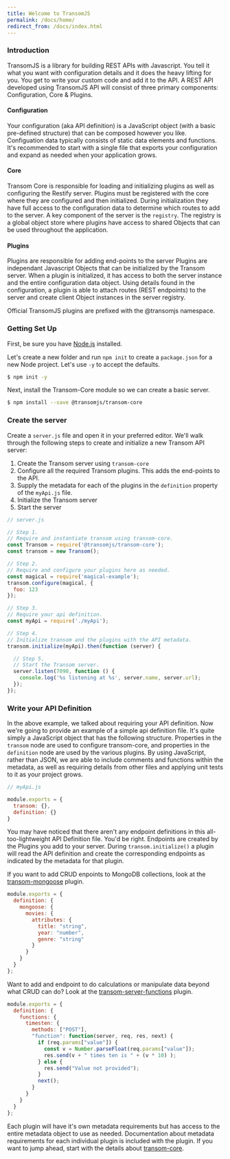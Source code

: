 ```yaml
---
title: Welcome to TransomJS
permalink: /docs/home/
redirect_from: /docs/index.html
---
```


### Introduction
TransomJS is a library for building REST APIs with Javascript. You tell it what you want with configuration details and it does the heavy lifting for you. You get to write your custom code and add it to the API.
A REST API developed using TransomJS API will consist of three primary components: Configuration, Core & Plugins.

#### Configuration
Your configuration (aka API definition) is a JavaScript object (with a basic pre-defined structure) that can be composed however you like. Configuation data typically consists of static data elements and functions. It's recommended to start with a single file that exports your configuration and expand as needed when your application grows.

#### Core
Transom Core is responsible for loading and initializing plugins as well as configuring the Restify server. Plugins must be registered with the core where they are configured and then initialized. During initialization they have full access to the configuration data to determine which routes to add to the server. A key component of the server is the `registry`. The registry is a global object store where plugins have access to shared Objects that can be used throughout the application.

#### Plugins
Plugins are responsible for adding end-points to the server
Plugins are independant Javascript Objects that can be initialized by the Transom server. When a plugin is initialized, it has access to both the server instance and the entire configuration data object. Using details found in the configuration, a plugin is able to attach routes (REST endpoints) to the server and create client Object instances in the server registry.


<div class="alert alert-info" role="alert">
  Official TransomJS plugins are prefixed with the @transomjs namespace.
</div>

### Getting Set Up
First, be sure you have [Node.js](http://nodejs.org/) installed.

Let's create a new folder and run `npm init` to create a `package.json` for a new Node project. Let's use `-y` to accept the defaults.
```bash
$ npm init -y
```
Next, install the Transom-Core module so we can create a basic server.

```bash
$ npm install --save @transomjs/transom-core
```

### Create the server
Create a `server.js` file and open it in your preferred editor.  We'll walk through the following steps to create and initialize a new Transom API server:
1. Create the Transom server using `transom-core`
2. Configure all the required Transom plugins. This adds the end-points to the API.
3. Supply the metadata for each of the plugins in the `definition` property of the `myApi.js` file.
4. Initialize the Transom server
5. Start the server

```javascript
// server.js

// Step 1.
// Require and instantiate transom using transom-core.
const Transom = require('@transomjs/transom-core');
const transom = new Transom();

// Step 2.
// Require and configure your plugins here as needed.
const magical = require('magical-example');
transom.configure(magical, {
  foo: 123
});

// Step 3.
// Require your api definition.
const myApi = require('./myApi');

// Step 4.
// Initialize transom and the plugins with the API metadata.
transom.initialize(myApi).then(function (server) {

  // Step 5.
  // Start the Transom server.
  server.listen(7090, function () {
    console.log('%s listening at %s', server.name, server.url);
  });
});
```

### Write your API Definition
In the above example, we talked about requiring your API definition. Now we're going to provide an example of a simple api definition file. It's quite simply a JavaScript object that has the following structure. Properties in the `transom` node are used to configure transom-core, and properties in the `definition` node are used by the various plugins. By using JavaScript, rather than JSON, we are able to include comments and functions within the metadata, as well as requiring details from other files and applying unit tests to it as your project grows.

```javascript
// myApi.js

module.exports = {
  transom: {},
  definition: {}
}

```
You may have noticed that there aren't any endpoint definitions in this all-too-lightweight API Definition file. You'd be right. Endpoints are created by the Plugins you add to your server. During `transom.initialize()` a plugin will read the API definition and create the corresponding endpoints as indicated by the metadata for that plugin.

If you want to add CRUD enpoints to MongoDB collections, look at the [transom-mongoose](/docs/transom-mongoose/) plugin.  
```javascript
module.exports = {
  definition: {
    mongoose: {
      movies: {
        attributes: {
          title: "string",
          year: "number",
          genre: "string"
        }
      }			
    }
  }
};
```

Want to add and endpoint to do calculations or manipulate data beyond what CRUD can do? Look at the [transom-server-functions](/docs/transom-server-functions/) plugin.
```javascript
module.exports = {
  definition: {
    functions: {
      timesten: {
        methods: ["POST"],
        "function": function(server, req, res, next) {
          if (req.params["value"]) {
            const v = Number.parseFloat(req.params["value"]);
            res.send(v + " times ten is " + (v * 10) );
          } else {
            res.send("Value not provided");
          }
          next();
        } 
      }
    }
  }
};
```
Each plugin will have it's own metadata requirements but has access to the entire metadata object to use as needed. Documentation about metadata requirements for each individual plugin is included with the plugin. If you want to jump ahead, start with the details about [transom-core](/docs/transom-core/).
